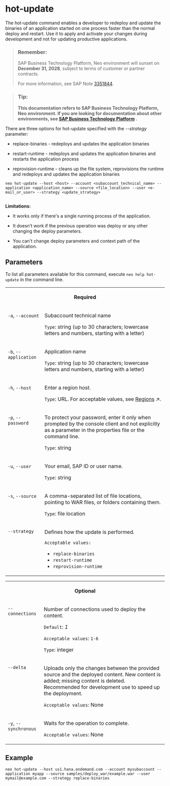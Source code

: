<!-- loio7ae6493455844b4ab993c1a1b69595fa -->

# hot-update

The hot-update command enables a developer to redeploy and update the binaries of an application started on one process faster than the normal deploy and restart. Use it to apply and activate your changes during development and not for updating productive applications.



> ### Remember:  
> SAP Business Technology Platform, Neo environment will sunset on **December 31, 2028**, subject to terms of customer or partner contracts.
> 
> For more information, see SAP Note [3351844](https://me.sap.com/notes/3351844).

> ### Tip:  
> **This documentation refers to SAP Business Technology Platform, Neo environment. If you are looking for documentation about other environments, see [SAP Business Technology Platform](https://help.sap.com/docs/btp/sap-business-technology-platform/sap-business-technology-platform?version=Cloud) .**



There are three options for hot-update specified with the *\--strategy* parameter:

-   replace-binaries - redeploys and updates the application binaries

-   restart-runtime - redeploys and updates the application binaries and restarts the application process

-   reprovision-runtime - cleans up the file system, reprovisions the runtime and redeploys and updates the application binaries


```
neo hot-update --host <host> --account <subaccount_technical_name> --application <application_name> --source <file_location> --user <e-mail_or_user> --strategy <update_strategy>
  
```

**Limitations:**

-   It works only if there's a single running process of the application.

-   It doesn’t work if the previous operation was deploy or any other changing the deploy parameters.

-   You can't change deploy parameters and context path of the application.




## Parameters

To list all parameters available for this command, execute `neo help hot-update` in the command line.


<table>
<tr>
<th valign="top" colspan="2">

Required

</th>
</tr>
<tr>
<td valign="top">

`-a`, `--account`

</td>
<td valign="top">

Subaccount technical name

`Type`: string \(up to 30 characters; lowercase letters and numbers, starting with a letter\)

</td>
</tr>
<tr>
<td valign="top">

`-b`, `--application` 

</td>
<td valign="top">

Application name

`Type`: string \(up to 30 characters; lowercase letters and numbers, starting with a letter\)

</td>
</tr>
<tr>
<td valign="top">

`-h`, `--host`

</td>
<td valign="top">

Enter a region host.

`Type`: URL. For acceptable values, see [Regions](https://help.sap.com/viewer/65de2977205c403bbc107264b8eccf4b/Cloud/en-US/350356d1dc314d3199dca15bd2ab9b0e.html "You can deploy applications in different regions. Each region represents a geographical location (for example, Europe, US East) where applications, data, or services are hosted.") :arrow_upper_right:.

</td>
</tr>
<tr>
<td valign="top">

`-p`, `--password`

</td>
<td valign="top">

To protect your password, enter it only when prompted by the console client and not explicitly as a parameter in the properties file or the command line.

`Type`: string

</td>
</tr>
<tr>
<td valign="top">

`-u`, `--user`

</td>
<td valign="top">

Your email, SAP ID or user name.

`Type`: string

</td>
</tr>
<tr>
<td valign="top">

`-s`, `--source`

</td>
<td valign="top">

A comma-separated list of file locations, pointing to WAR files, or folders containing them.

`Type`: file location

</td>
</tr>
<tr>
<td valign="top">

`--strategy`

</td>
<td valign="top">

Defines how the update is performed.

`Acceptable values:`

-   `replace-binaries`
-   `restart-runtime`
-   `reprovision-runtime`



</td>
</tr>
</table>


<table>
<tr>
<th valign="top" colspan="2">

Optional

</th>
</tr>
<tr>
<td valign="top">

`--connections`

</td>
<td valign="top">

Number of connections used to deploy the content.

`Default`: *1*

`Acceptable values`: `1-6`

`Type`: integer

</td>
</tr>
<tr>
<td valign="top">

`--delta` 

</td>
<td valign="top">

Uploads only the changes between the provided source and the deployed content. New content is added; missing content is deleted. Recommended for development use to speed up the deployment.

`Acceptable values`: None

</td>
</tr>
<tr>
<td valign="top">

`-y`, `--synchronous`

</td>
<td valign="top">

Waits for the operation to complete.

`Acceptable values`: None

</td>
</tr>
</table>



## Example

```
neo hot-update --host us1.hana.ondemand.com --account mysubaccount --application myapp --source samples/deploy_war/example.war --user mymail@example.com --strategy replace-binaries
```

